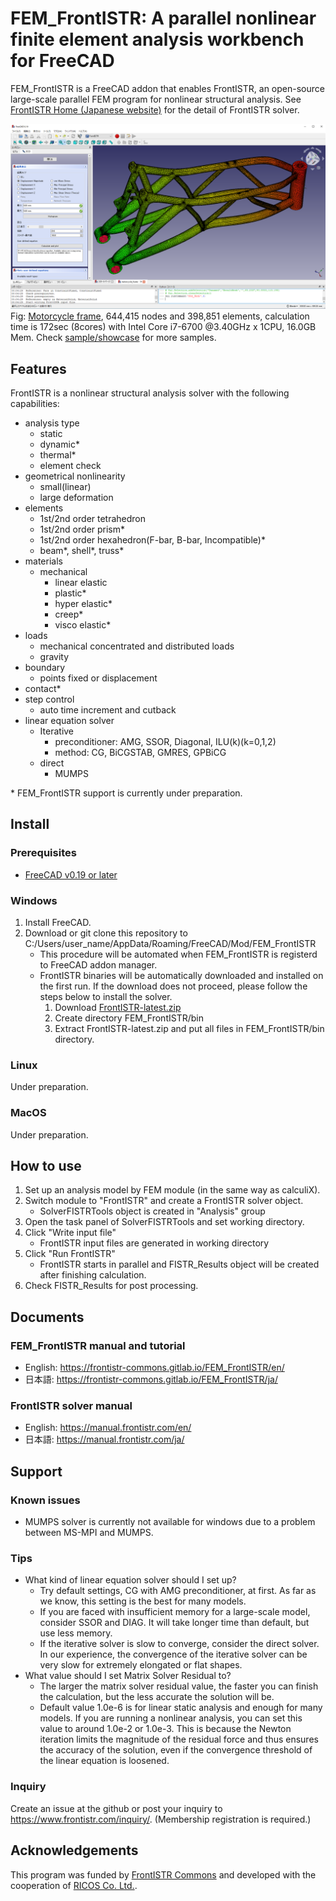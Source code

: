 # FEM_FrontISTR: A parallel nonlinear finite element analysis workbench for FreeCAD

FEM_FrontISTR is a FreeCAD addon that enables FrontISTR, an open-source large-scale parallel FEM program for nonlinear structural analysis. See [FrontISTR Home (Japanese website)](https://www.frontistr.com/) for the detail of FrontISTR solver.

![Result](sample/showcase/0a_bikeframe.png)
Fig: [Motorcycle frame](https://grabcad.com/library/motorcycle-frame-6), 644,415 nodes and 398,851 elements, calculation time is 172sec (8cores) with Intel Core i7-6700 @3.40GHz x 1CPU, 16.0GB Mem. Check [sample/showcase](./sample/showcase/README.md) for more samples.


## Features
FrontISTR is a nonlinear structural analysis solver with the following capabilities:

- analysis type
    - static
    - dynamic\*
    - thermal\*
    - element check
- geometrical nonlinearity
    - small(linear)
    - large deformation
- elements
    - 1st/2nd order tetrahedron
    - 1st/2nd order prism\*
    - 1st/2nd order hexahedron(F-bar, B-bar, Incompatible)\*
    - beam\*, shell\*, truss\*
- materials
    - mechanical
        - linear elastic
        - plastic\*
        - hyper elastic\*
        - creep\*
        - visco elastic\*
- loads
    - mechanical concentrated and distributed loads
    - gravity
- boundary
    - points fixed or displacement
- contact\*
- step control
    - auto time increment and cutback
- linear equation solver
    - Iterative
        - preconditioner: AMG, SSOR, Diagonal, ILU(k)(k=0,1,2)
        - method: CG, BiCGSTAB, GMRES, GPBiCG
    - direct
        - MUMPS

\* FEM_FrontISTR support is currently under preparation.

## Install

### Prerequisites

- [FreeCAD v0.19 or later](https://github.com/FreeCAD/FreeCAD/releases/)

### Windows

1. Install FreeCAD.
2. Download or git clone this repository to C:/Users/user_name/AppData/Roaming/FreeCAD/Mod/FEM_FrontISTR
    - This procedure will be automated when FEM_FrontISTR is registerd to FreeCAD addon manager.
    - FrontISTR binaries will be automatically downloaded and installed on the first run. 
      If the download does not proceed, please follow the steps below to install the solver.
        1. Download [FrontISTR-latest.zip](https://www.frontistr.com/download/link.php?https://frontistr-commons.gitlab.io/FrontISTR/release/x86_64-w64-mingw32-msmpi/FrontISTR-latest.zip)
        2. Create directory FEM_FrontISTR/bin
        3. Extract FrontISTR-latest.zip and put all files in FEM_FrontISTR/bin directory.

### Linux

Under preparation.

### MacOS

Under preparation.

## How to use

1. Set up an analysis model by FEM module (in the same way as calculiX).
2. Switch module to "FrontISTR" and create a FrontISTR solver object.
    - SolverFISTRTools object is created in "Analysis" group
3. Open the task panel of SolverFISTRTools and set working directory.
4. Click "Write input file"
    - FrontISTR input files are generated in working directory
5. Click "Run FrontISTR"
    - FrontISTR starts in parallel and FISTR_Results object will be created after finishing calculation.
6. Check FISTR_Results for post processing.

## Documents

### FEM_FrontISTR manual and tutorial

  - English: https://frontistr-commons.gitlab.io/FEM_FrontISTR/en/
  - 日本語: https://frontistr-commons.gitlab.io/FEM_FrontISTR/ja/

### FrontISTR solver manual

  - English: https://manual.frontistr.com/en/
  - 日本語: https://manual.frontistr.com/ja/

## Support

### Known issues

- MUMPS solver is currently not available for windows due to a problem between MS-MPI and MUMPS.

### Tips

- What kind of linear equation solver should I set up?
  - Try default settings, CG with AMG preconditioner, at first. As far as we know, this setting is the best for many models.
  - If you are faced with insufficient memory for a large-scale model, consider SSOR and DIAG. It will take longer time than default, but use less memory.
  - If the iterative solver is slow to converge, consider the direct solver. In our experience, the convergence of the iterative solver can be very slow for extremely elongated or flat shapes.
- What value should I set Matrix Solver Residual to?
  - The larger the matrix solver residual value, the faster you can finish the calculation, but the less accurate the solution will be.
  - Default value 1.0e-6 is for linear static analysis and enough for many models. If you are running a nonlinear analysis, you can set this value to around 1.0e-2 or 1.0e-3. This is because the Newton iteration limits the magnitude of the residual force and thus ensures the accuracy of the solution, even if the convergence threshold of the linear equation is loosened.

### Inquiry

Create an issue at the github or post your inquiry to
https://www.frontistr.com/inquiry/.
(Membership registration is required.)


## Acknowledgements
This program was funded by [FrontISTR Commons](https://www.frontistr.org/) and developed with the cooperation of [RICOS Co. Ltd.](https://www.ricos.co.jp/).
